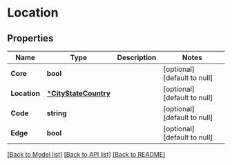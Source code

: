 # Location

## Properties
Name | Type | Description | Notes
------------ | ------------- | ------------- | -------------
**Core** | **bool** |  | [optional] [default to null]
**Location** | [***CityStateCountry**](CityStateCountry.md) |  | [optional] [default to null]
**Code** | **string** |  | [optional] [default to null]
**Edge** | **bool** |  | [optional] [default to null]

[[Back to Model list]](../README.md#documentation-for-models) [[Back to API list]](../README.md#documentation-for-api-endpoints) [[Back to README]](../README.md)



